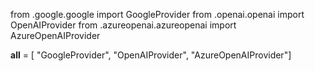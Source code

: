 from .google.google import GoogleProvider from .openai.openai import
OpenAIProvider from .azureopenai.azureopenai import AzureOpenAIProvider

**all** = \[ "GoogleProvider", "OpenAIProvider", "AzureOpenAIProvider"\]
